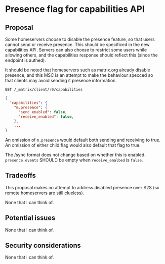 # Presence flag for capabilities API

## Proposal

Some homeservers choose to disable the presence feature, so that users cannot send or receive presence.
This should be specificed in the new capabilities API. Servers can also choose to restrict some users
while allowing others, and the capabilities response should reflect this (since the endpoint is authed).

It should be noted that homeservers such as matrix.org already disable presence, and this MSC is an attempt
to make the behaviour specced so that clients may avoid sending it presence information.

`GET /_matrix/client/r0/capabilities`

```json
{
  "capabilities": {
    "m.presence": {
      "send_enabled": false,
      "receive_enabled": false,
    },
    ...
}
```

An omission of `m.presence` would default both sending and receiving to true. An omission of either child flag
would also default that flag to true.

The /sync format does not change based on whether this is enabled. `presence.events` SHOULD be empty when `receive_enalbed` is `false`.

## Tradeoffs

This proposal makes no attempt to address disabled presence over S2S (so remote homeservers are still
clueless). 

None that I can think of.

## Potential issues

None that I can think of.

## Security considerations

None that I can think of.
